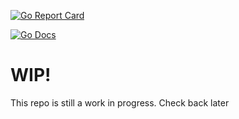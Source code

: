 [![Go Report Card](https://goreportcard.com/badge/github.com/blockstack/blockstack.go)](https://goreportcard.com/report/github.com/blockstack/blockstack.go)

[![Go Docs](https://godoc.org/github.com/blockstack/blockstack.go?status.svg)](https://godoc.org/github.com/blockstack/blockstack.go)

# WIP!

This repo is still a work in progress. Check back later
